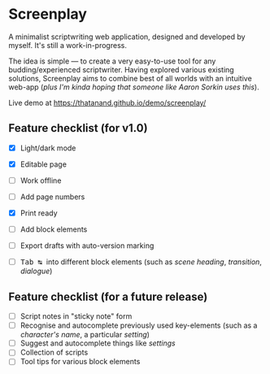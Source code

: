 # Screenplay
A minimalist scriptwriting web application, designed and developed by myself. It's still a work-in-progress.

The idea is simple — to create a very easy-to-use tool for any budding/experienced scriptwriter. Having explored various existing solutions, Screenplay aims to combine best of all worlds with an intuitive web-app (*plus I'm kinda hoping that someone like Aaron Sorkin uses this*).

Live demo at https://thatanand.github.io/demo/screenplay/

Feature checklist (for v1.0)
-----------------
- [x] Light/dark mode
- [x] Editable page
- [ ] Work offline
- [ ] Add page numbers
- [x] Print ready
- [ ] Add block elements
- [ ] Export drafts with auto-version marking
- [ ] <kbd>Tab ↹ </kbd> into different block elements (such as *scene heading*, *transition*, *dialogue*)


Feature checklist (for a future release)
-----------------
- [ ] Script notes in "sticky note" form
- [ ] Recognise and autocomplete previously used key-elements (such as a *character's name*, a particular *setting*)
- [ ] Suggest and autocomplete things like *settings*
- [ ] Collection of scripts
- [ ] Tool tips for various block elements
